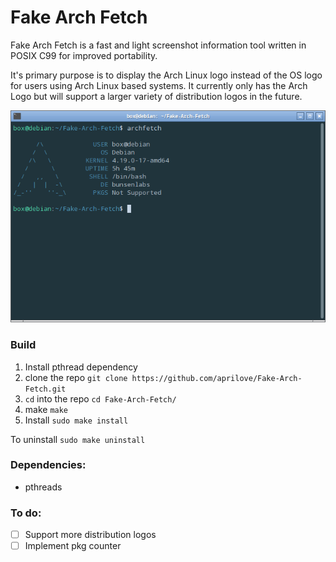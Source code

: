 # Fake Arch Fetch

Fake Arch Fetch is a fast and light screenshot information tool written in POSIX C99 for improved portability.

It's primary purpose is to display the Arch Linux logo instead of the OS logo for users using Arch Linux based systems. It currently only has the Arch Logo but will support a larger variety of distribution logos in the future.

![alt text](https://github.com/aprilove/Fake-Arch-Fetch/blob/main/images/demo.png)


### Build
1. Install pthread dependency
2. clone the repo
`git clone https://github.com/aprilove/Fake-Arch-Fetch.git`
3. `cd` into the repo
`cd Fake-Arch-Fetch/`
4. make
`make`
5. Install
`sudo make install`

To uninstall `sudo make uninstall`

### Dependencies:
- pthreads

### To do:
- [ ] Support more distribution logos
- [ ] Implement pkg counter